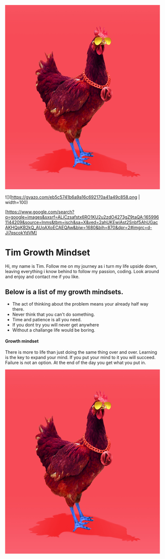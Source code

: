 
<img src="0c88d9a5a734f6ea56d20d6b90e3e4c5a465bdc5.jpeg" width="600" height="600" />


![](https://gyazo.com/eb5c5741b6a9a16c692170a41a49c858.png | width=100)

[https://www.google.com/search?q=google+images&sxsrf=ALiCzsafstx6RO1KU2u2zdO4273gZ9taQA:1659961144209&source=lnms&tbm=isch&sa=X&ved=2ahUKEwiAst2Snbf5AhUGacAKHQpKB2kQ_AUoAXoECAEQAw&biw=1680&bih=870&dpr=2#imgrc=d-Ji7qscokYdVM]

# **Tim Growth Mindset**

Hi, my name is Tim. Follow me on my journey as i turn my life upside down, leaving everything i know behind to follow my passion, coding. Look around and enjoy and contact me if you like.

## Below is a list of my growth mindsets.


 - The act of thinking about the problem means your already half way there. 
 - Never think that you can't do something. 
 - Time and patience is all you need.
 - If you dont try you will never get anywhere
 - Without a challange life would be boring. 



#### __Growth mindset__ 

There is more to life than just doing the same thing over and over. Learning is the key to expand your mind. If you put your mind to it you will succeed. Failure is not an option. At the end of the day you get what you put in. 






<img src="0c88d9a5a734f6ea56d20d6b90e3e4c5a465bdc5.jpeg" width="600" height="600" />
